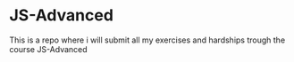 # JS-Advanced
This is a repo where i will submit all my exercises and hardships trough the course JS-Advanced
